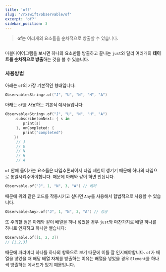 ```yaml
---
title: 'of?'
slug: '/rxswift/observable/of'
excerpt: 'of?'
sidebar_position: 3
---
```


> **of**는 여러개의 요소들을 순차적으로 방출할 수 있습니다.
> 

<img src="https://i.imghippo.com/files/QbPQZ1724310554.png" alt="" border="0"/>

마블다이어그램을 보시면 하나의 요소만들 방출하고 끝나는 `just`와 달리 여러개의 **데이트를 순차적으로 방출**하는 것을 볼 수 있습니다.

### 사용방법

아래는 `of`의 가장 기본적인 형태입니다:

```swift
Observable<String>.of("J", "U", "N", "H", "A")
```

아래는 `of`를 사용하는 기본적 예시들입니다:

```swift
Observable<String>.of("J", "U", "N", "H", "A")
    .subscribe(onNext: { s in
        print(s)
     }, onCompleted: {
        print("completed")
    })
     // J
     // U
     // N
     // H
     // A
```

`of` 안에 들어가는 요소들은 타입추론되어서 타입 제한이 생기기 때문에 하나의 타입으로 통일시켜주어야합니다. 때문에 아래와 같이 하면 안됩니다.

```swift
Observable.of("J", 1, "N", 3, "A") // 에러
```

때문에 위와 같은 코드를 작동시키고 싶다면 `Any`를 사용해서 합법적으로 사용할 수 있습니다.

```swift
Observable<Any>.of("J", 1, "N", 3, "A") // 성공
```

또 주의할 점은 아래와 같이 배열을 하나 넣었을 경우 `just`와 마찬가지로 배열 하나를 하나로 인지하고 하나만 뱉습니다:

```swift
Observable.of([1, 2, 3])
// [1,2,3]
```

때문에 파라미터 하나를 하나의 항목으로 보기 때문에 이를 잘 인지해야합니다. `of`가 배열을 넣었을 때 해당 배열 자체를 방출하는 이유는 배열을 넣었을 경우 `Element`를 하나씩 방출하는 메서드가 있기 때문입니다.